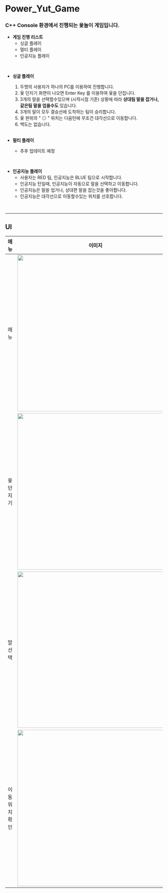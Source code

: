 # Power_Yut_Game

### C++ Console 환경에서 진행되는 윷놀이 게임입니다.

* **게임 진행 리스트**
  * 싱글 플레이
  * 멀티 플레이
  * 인공지능 플레이
<br/>

* **싱글 플레이**
  	1. 두명의 사용자가 하나의 PC를 이용하여 진행합니다.
	2. 윷 던지기 화면이 나오면 Enter Key 를 이용하여 윷을 던집니다.
	3. 3개의 말을 선택할수있으며 (시작시점 기준) 상황에 따라 **상대팀 말을 잡거나, 같은팀 말을 업을수도** 있습니다.
	4. 3개의 말이 모두 결승선에 도착하는 팀이 승리합니다.
	5. 윷 판위의 " ◎ " 위치는 다음턴에 무조건 대각선으로 이동합니다.
	6. 백도는 없습니다.
	<br/>

* **멀티 플레이**
	- 추후 업데이트 예정
<br/>

* **인공지능 플레이**
	- 사용자는 RED 팀, 인공지능은 BLUE 팀으로 시작합니다.
	- 인공지능 턴일때, 인공지능이 자동으로 말을 선택하고 이동합니다.
	- 인공지능은 말을 업거나, 상대편 말을 잡는것을 좋아합니다.
	- 인공지능은 대각선으로 이동할수있는 위치를 선호합니다.
<br/>

***

## UI

|메뉴|이미지|
|:-:|:-:|
|메뉴|<img src ="https://user-images.githubusercontent.com/37038119/157171458-e5b73ea1-d605-4359-9d48-57f0a7efb702.png" width = "500px">|
|윷던지기|<img src ="https://user-images.githubusercontent.com/37038119/157171911-9a02f17d-e38b-43a8-8fe7-3d8248735fe3.png" width = "500px">|
|말 선택|<img src ="https://user-images.githubusercontent.com/37038119/157172120-f74e17dc-fdfe-400d-909a-27d82eb4b12c.png" width = "500px">|
|이동위치 확인|<img src ="https://user-images.githubusercontent.com/37038119/157171969-ac4fcaa6-adea-440d-8b3a-7ad933f07c1d.png" width = "500px">|
